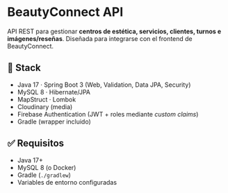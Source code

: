 # BeautyConnect API

API REST para gestionar **centros de estética, servicios, clientes, turnos e imágenes/reseñas**. Diseñada para integrarse con el frontend de BeautyConnect.

## 🔧 Stack
- Java 17 · Spring Boot 3 (Web, Validation, Data JPA, Security)
- MySQL 8 · Hibernate/JPA
- MapStruct · Lombok
- Cloudinary (media)
- Firebase Authentication (JWT + roles mediante *custom claims*)
- Gradle (wrapper incluido)

## ✅ Requisitos
- Java 17+
- MySQL 8 (o Docker)
- Gradle (`./gradlew`)
- Variables de entorno configuradas
